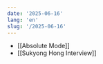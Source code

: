 ```yaml
---
date: '2025-06-16'
lang: 'en'
slug: '/2025-06-16'
---
```


- [[Absolute Mode]]
- [[Sukyong Hong Interview]]
